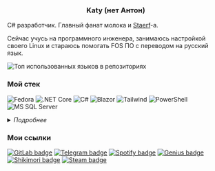 <center>

### Katy (нет Антон)

</center>

C# разработчик. Главный фанат молока и [Staerf](https://band.link/STAERF)-а.

Сейчас учусь на программного инженера, занимаюсь настройкой своего Linux и стараюсь помогать FOS ПО с переводом на русский язык.

![Топ использованных языков в репозиториях](https://github-readme-stats.vercel.app/api/top-langs/?username=Katy248&size_weight=1&count_weight=0&layout=compact&theme=gruvbox&langs_count=30&hide=javascript)

### Мой стек

![Fedora](https://api.iconify.design/devicon/fedora.svg?height=50&color=white)
![.NET Core](https://api.iconify.design/devicon/dotnetcore.svg?height=50&color=white)
![C#](https://api.iconify.design/devicon/csharp.svg?height=50&color=white)
![Blazor](https://api.iconify.design/devicon/blazor.svg?height=50&color=white)
![Tailwind](https://api.iconify.design/devicon/tailwindcss.svg?height=50&color=white)
![PowerShell](https://api.iconify.design/devicon/powershell.svg?height=50&color=white)
![MS SQL Server](https://api.iconify.design/devicon/microsoftsqlserver.svg?height=50&color=white)

<details>
<summary><em>Подробнее</em></summary>

#### Использовал

`.NET 8.0`
`C#`
`SQL`
`ASP.NET Core`
`Blazor (WASM/Server)`
`WPF`
`PowerShell`
`HTML/CSS/JS`
`Bootstrap`
`Tailwind CSS`
`C/C++`
`make`

#### Только трогал

`F#`
`Python`
`Vue.js`
`Avalonia`
`Go`
`Rust`

</details>

### Мои ссылки

[![GitLab badge](https://img.shields.io/badge/GitLab-3c3836?style=for-the-badge&logo=gitlab&labelColor=d65d0e&logoColor=fbf1c7)](https://gitlab.com/Katy248)
[![Telegram badge](https://img.shields.io/badge/telegram-3c3836?style=for-the-badge&logo=telegram&labelColor=458588&logoColor=fbf1c7)](https://t.me/antonpethrow)
[![Spotify badge](https://img.shields.io/badge/spotify-3c3836?style=for-the-badge&logo=spotify&labelColor=98971a&logoColor=fbf1c7)](https://spotify.link/APFWwKZKSHb)
[![Genius badge](https://img.shields.io/badge/genius-3c3836?style=for-the-badge&logo=genius&labelColor=d79921&logoColor=fbf1c7)](https://genius.com/Katy248)
[![Shikimori badge](https://img.shields.io/badge/shikimori-3c3836?style=for-the-badge&logo=shikimori&labelColor=a89984&logoColor=fbf1c7)](https://shikimori.one/PBHomer04)
[![Steam badge](https://img.shields.io/badge/steam-3c3836?style=for-the-badge&logo=steam&labelColor=282828&logoColor=fbf1c7)](https://steamcommunity.com/id/pbhomer04)

<!-- [![Discord badge](https://img.shields.io/badge/discord-3c3836?style=for-the-badge&logo=discord&labelColor=b16286&logoColor=fbf1c7)](https://t.me/antonpethrow) -->
